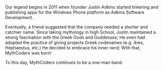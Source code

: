 Our legend begins in 2011 when founder Justin Adkins started tinkering and publishing apps for the Windows Phone platform as Adkins Software Development.

Eventually, a friend suggested that the company needed a shorter and catchier name. Since taking mythology in high School, Justin maintained a strong fascination with the Greek Gods and Goddesses; He even had adopted the practice of giving projects Greek codenames (e.g. Ares, Hephaestus, etc.) He decided to embrace his inner nerd; With that, MythCoders was born!

To this day, MythCoders continues to be a one-man band.
